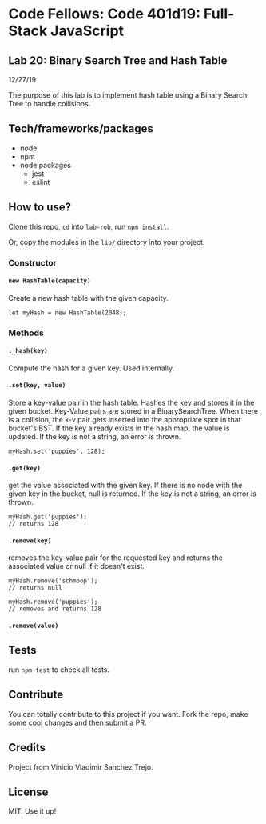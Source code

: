 # Code Fellows: Code 401d19: Full-Stack JavaScript

## Lab 20: Binary Search Tree and Hash Table

12/27/19

The purpose of this lab is to implement hash table using a Binary Search Tree to handle collisions.

## Tech/frameworks/packages

- node 
- npm
- node packages
  - jest
  - eslint 

## How to use?
Clone this repo, `cd` into `lab-rob`, run `npm install`. 

Or, copy the modules in the `lib/` directory into your project.

### Constructor

#### `new HashTable(capacity)`

Create a new hash table with the given capacity.

```
let myHash = new HashTable(2048);
```

### Methods

#### `._hash(key)`

Compute the hash for a given key. Used internally.

#### `.set(key, value)`

Store a key-value pair in the hash table. Hashes the key and stores it in the given bucket. Key-Value pairs are stored in a BinarySearchTree. When there is a collision, the k-v pair gets inserted into the appropriate spot in that bucket's BST. If the key already exists in the hash map, the value is updated. If the key is not a string, an error is thrown.

```
myHash.set('puppies', 128);
```

#### `.get(key)`

get the value associated with the given key. If there is no node with the given key in the bucket, null is returned. If the key is not a string, an error is thrown.

```
myHash.get('puppies');
// returns 128
```

#### `.remove(key)`

removes the key-value pair for the requested key and returns the associated value or null if it doesn't exist.

```
myHash.remove('schmoop');
// returns null

myHash.remove('puppies');
// removes and returns 128
```

#### `.remove(value)`

## Tests

run `npm test` to check all tests.

## Contribute

You can totally contribute to this project if you want. Fork the repo, make some cool changes and then submit a PR.

## Credits

Project from Vinicio Vladimir Sanchez Trejo.

## License

MIT. Use it up!